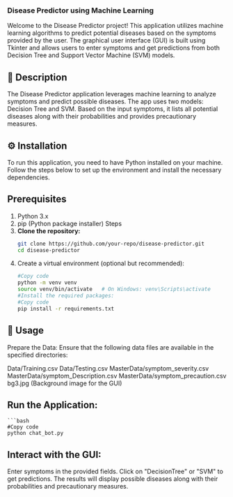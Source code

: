 ### Disease Predictor using Machine Learning
Welcome to the Disease Predictor project! This application utilizes machine learning algorithms to predict potential diseases based on the symptoms provided by the user. The graphical user interface (GUI) is built using Tkinter and allows users to enter symptoms and get predictions from both Decision Tree and Support Vector Machine (SVM) models.

## 📝 Description
The Disease Predictor application leverages machine learning to analyze symptoms and predict possible diseases. The app uses two models: Decision Tree and SVM. Based on the input symptoms, it lists all potential diseases along with their probabilities and provides precautionary measures.

## ⚙️ Installation
To run this application, you need to have Python installed on your machine. Follow the steps below to set up the environment and install the necessary dependencies.

## Prerequisites
1. Python 3.x
2. pip (Python package installer)
    Steps
3. **Clone the repository:**
    ```bash
    git clone https://github.com/your-repo/disease-predictor.git
    cd disease-predictor

4. Create a virtual environment (optional but recommended):
    ```bash
    #Copy code
    python -m venv venv
    source venv/bin/activate   # On Windows: venv\Scripts\activate
    #Install the required packages:
    #Copy code
    pip install -r requirements.txt

##  **🚀 Usage**
Prepare the Data: Ensure that the following data files are available in the specified directories:

Data/Training.csv
Data/Testing.csv
MasterData/symptom_severity.csv
MasterData/symptom_Description.csv
MasterData/symptom_precaution.csv
bg3.jpg (Background image for the GUI)

## Run the Application:

    ```bash
    #Copy code
    python chat_bot.py

## Interact with the GUI:

Enter symptoms in the provided fields.
Click on "DecisionTree" or "SVM" to get predictions.
The results will display possible diseases along with their probabilities and precautionary measures.
